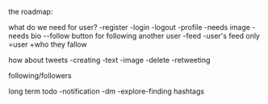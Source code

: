 the roadmap:

what do we need for user?
    -register
    -login
    -logout
    -profile
        -needs image
        -needs bio
        --follow button for following another user
    -feed
        -user's feed only
        =user +who they fallow

how about tweets
    -creating
        -text
        -image
    -delete
    -retweeting

following/followers

long term todo
-notification
-dm
-explore-finding hashtags